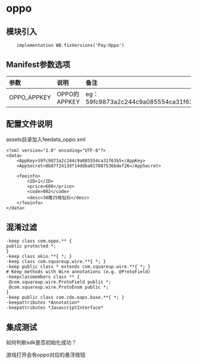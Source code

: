 # oppo

## 模块引入

```text
    implementation WB.fixVersions('Pay:Oppo')
```

## Manifest参数选项

| 参数 | 说明 | 备注 |
| :--- | :--- | :--- |
| OPPO\_APPKEY | OPPO的APPKEY | eg：59fc9873a2c244c9a085554ca31f63b5 |

## 配置文件说明

assets目录加入feedata\_oppo.xml

```text
<?xml version="1.0" encoding="UTF-8"?>
<data>
    <AppKey>59fc9873a2c244c9a085554ca31f63b5</AppKey>
    <AppSecret>8b87f2413df14ddba017087536bdef26</AppSecret>

    <feeinfo>
        <ID>1</ID>
        <price>600</price>
        <code>002</code>
        <desc>30赠25枚钻石</desc>
    </feeinfo>
</data>
```

## 混淆过滤

```text
-keep class com.oppo.** {
public protected *;
}
-keep class okio.**{ *; }
-keep class com.squareup.wire.**{ *; }
-keep public class * extends com.squareup.wire.**{ *; }
# Keep methods with Wire annotations (e.g. @ProtoField)
-keepclassmembers class ** {
 @com.squareup.wire.ProtoField public *;
 @com.squareup.wire.ProtoEnum public *;
}
-keep public class com.cdo.oaps.base.**{ *; }
-keepattributes *Annotation*
-keepattributes *JavascriptInterface*
```

## 集成测试

如何判断sdk是否初始化成功？

游戏打开会有oppo对应的悬浮按钮

